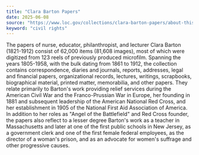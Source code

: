 ```yaml
---
title: "Clara Barton Papers"
date: 2025-06-08
source: "https://www.loc.gov/collections/clara-barton-papers/about-this-collection/"
keyword: "civil rights"
---
```


The papers of nurse, educator, philanthropist, and lecturer Clara Barton (1821-1912) consist of 62,000 items (81,608 images), most of which were digitized from 123 reels of previously produced microfilm. Spanning the years 1805-1958, with the bulk dating from 1861 to 1912, the collection contains correspondence, diaries and journals, reports, addresses, legal and financial papers, organizational records, lectures, writings, scrapbooks, biographical material, printed matter, memorabilia, and other papers. They relate primarily to Barton's work providing relief services during the American Civil War and the Franco-Prussian War in Europe, her founding in 1881 and subsequent leadership of the American National Red Cross, and her establishment in 1905 of the National First Aid Association of America. In addition to her roles as "Angel of the Battlefield" and Red Cross founder, the papers also reflect to a lesser degree Barton's work as a teacher in Massachusetts and later at one of the first public schools in New Jersey, as a government clerk and one of the first female federal employees, as the director of a woman's prison, and as an advocate for women's suffrage and other progressive causes.

